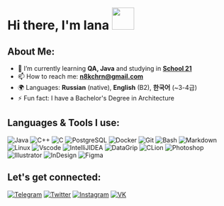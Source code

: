 # Hi there, I'm Iana <img src="https://media.giphy.com/media/mGcNjsfWAjY5AEZNw6/giphy.gif" width="50">

## About Me:

- 🌱 I’m currently learning **QA, Java** and studying in [**School 21**](https://21-school.ru/)
- 📫 How to reach me: **n8kchrn@gmail.com**
- 🌍 Languages: **Russian** (native), **English** (B2),  **한국어** (~3-4급)
- ⚡ Fun fact: I have a Bachelor's Degree in Architecture


## Languages & Tools I use:
  
![Java](https://img.shields.io/badge/Java-ED8B00?style=flat&logo=java&logoColor=white)
![C++](https://img.shields.io/badge/C%2B%2B-00599C?style=flat&logo=c%2B%2B&logoColor=white)
![C](https://img.shields.io/badge/C-00599C?style=flat&logo=c&logoColor=white)
![PostgreSQL](https://img.shields.io/badge/PostgreSQL-4169E1?style=flat&logo=postgreSQL&logoColor=white)
![Docker](https://img.shields.io/badge/Docker-2496ED?style=flat&logo=docker&logoColor=white)
![Git](https://img.shields.io/badge/GIT-E44C30?style=flat&logo=git&logoColor=white)
![Bash](https://img.shields.io/badge/Bash-4EAA25?style=flat&logo=GNU%20Bash&logoColor=white)
![Markdown](https://img.shields.io/badge/Markdown-000000?style=flat&logo=markdown&logoColor=white)
![Linux](https://img.shields.io/badge/Linux-FCC624?style=flat&logo=linux&logoColor=black)
![Vscode](https://img.shields.io/badge/Visual_Studio_Code-0078D4?style=flat&logo=visual%20studio%20code&logoColor=white)
![IntelliJIDEA](https://img.shields.io/badge/IntelliJ%20IDEA-F53463?style=flat&logo=intellijidea&logoColor=white)
![DataGrip](https://img.shields.io/badge/DataGrip-CD67EE?style=flat&logo=datagrip&logoColor=white)
![CLion](https://img.shields.io/badge/CLion-15C1AF?style=flat&logo=clion&logoColor=white)
![Photoshop](https://img.shields.io/badge/Adobe%20Photoshop-31A8FF?style=flat&logo=Adobe%20Photoshop&logoColor=001E36)
![Illustrator](https://img.shields.io/badge/Adobe%20Illustrator-FF9A00?style=flat&logo=Adobe%20Illustrator&logoColor=330000)
![InDesign](https://img.shields.io/badge/Adobe%20InDesign-FF3366?style=flat&logo=Adobe%20InDesign&logoColor=49021F)
![Figma](https://img.shields.io/badge/Figma-F24E1E?style=flat&logo=figma&logoColor=white)

## Let's get connected:
[![Telegram](https://img.shields.io/badge/@gloomyjana-26A5E4?style=flat&logo=telegram&logoColor=white)](https://t.me/gloomyjana)
[![Twitter](https://img.shields.io/badge/@gloomyjana-1DA1F2?style=flat&logo=twitter&logoColor=white)](https://twitter.com/gloomyjana)
[![Instagram](https://img.shields.io/badge/@gl8myana-E4405F?style=flat&logo=instagram&logoColor=white)](https://www.instagram.com/gl8myana)
[![VK](https://img.shields.io/badge/@akchur1na-0077FF?style=flat&logo=vk&logoColor=white)](https://vk.com/akchur1na)
